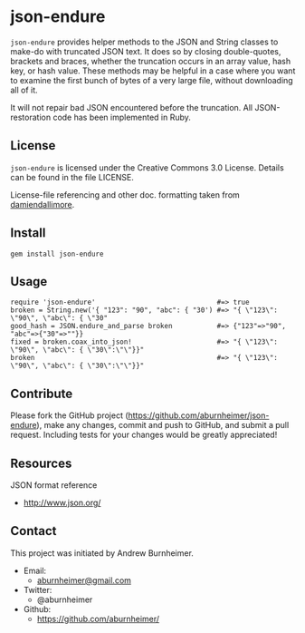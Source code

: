 json-endure
===========

`json-endure` provides helper methods to the JSON and String classes to
make-do with truncated JSON text.  It does so by closing
double-quotes, brackets and braces, whether the truncation occurs in
an array value, hash key, or hash value.  These methods may be helpful
in a case where you want to examine the first bunch of bytes of a very
large file, without downloading all of it.

It will not repair bad JSON encountered before the truncation.  All
JSON-restoration code has been implemented in Ruby.

License
-------

`json-endure` is licensed under the Creative Commons 3.0 License.
Details can be found in the file LICENSE.

License-file referencing and other doc. formatting taken from
[damiendallimore](https://github.com/damiendallimore "damiendallimore on GitHub").

Install
-------

    gem install json-endure

Usage
-----

    require 'json-endure'                              #=> true
    broken = String.new('{ "123": "90", "abc": { "30') #=> "{ \"123\": \"90\", \"abc\": { \"30"
    good_hash = JSON.endure_and_parse broken           #=> {"123"=>"90", "abc"=>{"30"=>""}}
    fixed = broken.coax_into_json!                     #=> "{ \"123\": \"90\", \"abc\": { \"30\":\"\"}}"
    broken                                             #=> "{ \"123\": \"90\", \"abc\": { \"30\":\"\"}}"

Contribute
----------

Please fork the GitHub project (https://github.com/aburnheimer/json-endure),
make any changes, commit and push to GitHub, and submit a pull request.  Including
tests for your changes would be greatly appreciated!

Resources
---------

JSON format reference

* http://www.json.org/

Contact
-------

This project was initiated by Andrew Burnheimer.

* Email:
  * aburnheimer@gmail.com
* Twitter:
  * @aburnheimer
* Github:
  * https://github.com/aburnheimer/
